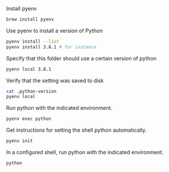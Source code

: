 Install pyenv

```bash
brew install pyenv
```

Use pyenv to install a version of Python

```bash
pyenv install --list
pyenv install 3.8.1 # for instance
```

Specify that this folder should use a certain version of python

```bash
pyenv local 3.8.1
```

Verify that the setting was saved to disk

```bash
cat .python-version
pyenv local
```

Run python with the indicated environment.

```bash
pyenv exec python
```

Get instructions for setting the shell python automatically.

```bash
pyenv init
```

In a configured shell, run python with the indicated environment.

```bash
python
```

